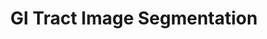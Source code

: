 ---
layout: page
title: GI Tract Image Segmentation 
description:  Segment organs on MRI scans to improve cancer treatment
img: https://i.ibb.co/qRDY1dG/mask.png
redirect: https://github.com/awsaf49/gi-tract-image-segmentation
github: https://github.com/awsaf49/gi-tract-image-segmentation
importance: 2
category: DeepLearning
---